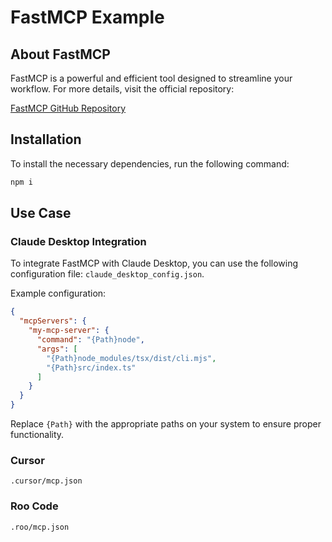 # FastMCP Example

## About FastMCP

FastMCP is a powerful and efficient tool designed to streamline your workflow. For more details, visit the official repository:

[FastMCP GitHub Repository](https://github.com/punkpeye/fastmcp)

## Installation

To install the necessary dependencies, run the following command:

```sh
npm i
```

## Use Case

### Claude Desktop Integration

To integrate FastMCP with Claude Desktop, you can use the following configuration file: `claude_desktop_config.json`.

Example configuration:

```json
{
  "mcpServers": {
    "my-mcp-server": {
      "command": "{Path}node",
      "args": [
        "{Path}node_modules/tsx/dist/cli.mjs",
        "{Path}src/index.ts"
      ]
    }
  }
}
```

Replace `{Path}` with the appropriate paths on your system to ensure proper functionality.

### Cursor

`.cursor/mcp.json`

### Roo Code

`.roo/mcp.json`

